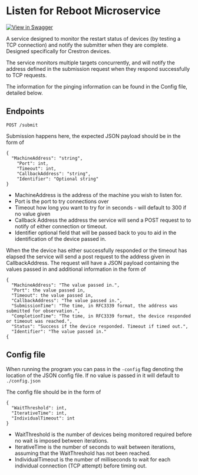 # Listen for Reboot Microservice

[![View in Swagger](http://www.jessemillar.com/view-in-swagger-button/button.svg)](https://byuoitav.github.io/listen-for-reboot-microservice/)

A service designed to monitor the restart status of devices (by testing a TCP connection) and notify the submitter when they are complete. Designed specifically for Crestron devices.

The service monitors multiple targets concurrently, and will notify the address defined in the submission request when they respond successfully to TCP requests.

The information for the pinging information can be found in the Config file, detailed below.

## Endpoints

`POST /submit`

Submission happens here, the expected JSON payload should be in the form of

```
{
  "MachineAddress": "string",
	"Port": int,
	"Timeout": int,
	"CallbackAddress": "string",
	"Identifier": "Optional string"
}
```

* MachineAddress is the address of the machine you wish to listen for.
* Port is the port to try connections over
* Timeout how long you want to try for in seconds - will default to 300 if no value given
* Callback Address the address the service will send a POST request to to notify of either connection or timeout.
* Identifier optional field that will be passed back to you to aid in the identification of the device passed in.

When the the device has either successfully responded or the timeout has elapsed the service will send a post request to the address given in CallbackAddress. The request will have a JSON payload containing the values passed in and additional information in the form of

```
{
  "MachineAddress": "The value passed in.",
  "Port": the value passed in,
  "Timeout": the value passed in,
  "CallbackAddress": "The value passed in.",
  "SubmissionTime": "The time, in RFC3339 format, the address was submitted for observation.",
  "CompletionTime": "The time, in RFC3339 format, the device responded or timeout was reached.",
  "Status": "Success if the device responded. Timeout if timed out.",
  "Identifier": "The value passed in."
{
```

## Config file

When running the program you can pass in the `-config` flag denoting the location of the JSON config file. If no value is passed in it will default to `./config.json`

The config file should be in the form of

```
{
  "WaitThreshold": int,
  "IterativeTime": int,
  "IndividualTimeout": int
}
```

* WaitThreshold is the number of devices being monitored required before no wait is imposed between iterations.
* IterativeTime is the number of seconds to wait between iterations, assuming that the WaitThreshold has not been reached.
* IndividualTimeout is the number of milliseconds to wait for each individual connection (TCP attempt) before timing out.
